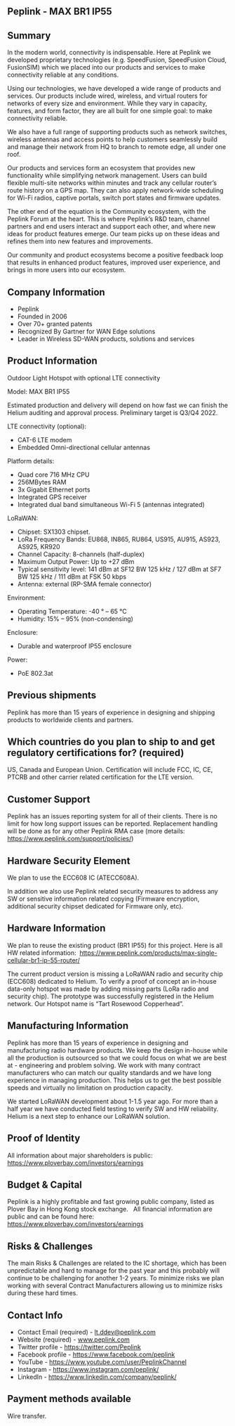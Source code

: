 ## Peplink - MAX BR1 IP55

## Summary

In the modern world, connectivity is indispensable. Here at Peplink we developed proprietary technologies (e.g. SpeedFusion, SpeedFusion Cloud, FusionSIM) which we placed into our products and services to make connectivity reliable at any conditions.

Using our technologies, we have developed a wide range of products and services. Our products include wired, wireless, and virtual routers for networks of every size and environment. While they vary in capacity, features, and form factor, they are all built for one simple goal: to make connectivity reliable.

We also have a full range of supporting products such as network switches, wireless antennas and access points to help customers seamlessly build and manage their network from HQ to branch to remote edge, all under one roof.

Our products and services form an ecosystem that provides new functionality while simplifying network management. Users can build flexible multi-site networks within minutes and track any cellular router’s route history on a GPS map. They can also apply network-wide scheduling for Wi-Fi radios, captive portals, switch port states and firmware updates.

The other end of the equation is the Community ecosystem, with the Peplink Forum at the heart. This is where Peplink’s R&D team, channel partners and end users interact and support each other, and where new ideas for product features emerge. Our team picks up on these ideas and refines them into new features and improvements.

Our community and product ecosystems become a positive feedback loop that results in enhanced product features, improved user experience, and brings in more users into our ecosystem.

## Company Information

* Peplink
* Founded in 2006
* Over 70+ granted patents
* Recognized By Gartner for WAN Edge solutions
* Leader in Wireless SD-WAN products, solutions and services

## Product Information

Outdoor Light Hotspot with optional LTE connectivity

Model: MAX BR1 IP55

Estimated production and delivery will depend on how fast we can finish the Helium auditing and approval process. Preliminary target is Q3/Q4 2022.

LTE connectivity (optional):
* CAT-6 LTE modem
* Embedded Omni-directional cellular antennas

Platform details:
* Quad core 716 MHz CPU
* 256MBytes RAM
* 3x Gigabit Ethernet ports
* Integrated GPS receiver
* Integrated dual band simultaneous Wi-Fi 5 (antennas integrated)

LoRaWAN:
* Chipset: SX1303 chipset.
* LoRa Frequency Bands: EU868, IN865, RU864, US915, AU915, AS923, AS925, KR920
* Channel Capacity: 8-channels (half-duplex)
* Maximum Output Power: Up to +27 dBm
* Typical sensitivity level: 141 dBm at SF12 BW 125 kHz / 127 dBm at SF7 BW 125 kHz / 111 dBm at FSK 50 kbps
* Antenna: external (RP-SMA female connector)

Environment:
* Operating Temperature: -40 ° – 65 °C
* Humidity: 15% – 95% (non-condensing)

Enclosure:
* Durable and waterproof IP55 enclosure

Power:
* PoE 802.3at

## Previous shipments
Peplink has more than 15 years of experience in designing and shipping products to worldwide clients and partners.

## Which countries do you plan to ship to and get regulatory certifications for? (required)
US, Canada and European Union. Certification will include FCC, IC, CE, PTCRB and other carrier related certification for the LTE version.

## Customer Support
Peplink has an issues reporting system for all of their clients. There is no limit for how long support issues can be reported. Replacement handling will be done as for any other Peplink RMA case (more details: https://www.peplink.com/support/policies/)

## Hardware Security Element
We plan to use the ECC608 IC (ATECC608A).

In addition we also use Peplink related security measures to address any SW or sensitive information related copying (Firmware encryption, additional security chipset dedicated for Firmware only, etc).

## Hardware Information

We plan to reuse the existing product (BR1 IP55) for this project.
Here is all HW related information:  https://www.peplink.com/products/max-single-cellular-br1-ip-55-router/

The current product version is missing a LoRaWAN radio and security chip (ECC608) dedicated to Helium. To verify a proof of concept an in-house data-only hotspot was made by adding missing parts (LoRa radio and security chip). The prototype was successfully registered in the Helium network. Our Hotspot name is “Tart Rosewood Copperhead”. 

## Manufacturing Information
Peplink has more than 15 years of experience in designing and manufacturing radio hardware products. We keep the design in-house while all the production is outsourced so that we could focus on what we are best at - engineering and problem solving. We work with many contract manufacturers who can match our quality standards and we have long experience in managing production. This helps us to get the best possible speeds and virtually no limitation on production capacity.

We started LoRaWAN development about 1-1.5 year ago. For more than a half year we have conducted field testing to verify SW and HW reliability. Helium is a next step to enhance our LoRaWAN solution. 

## Proof of Identity
All information about major shareholders is public: https://www.ploverbay.com/investors/earnings

## Budget & Capital
Peplink is a highly profitable and fast growing public company, listed as Plover Bay in Hong Kong stock exchange.
 
All financial information are public and can be found here: https://www.ploverbay.com/investors/earnings


## Risks & Challenges
The main Risks & Challenges are related to the IC shortage, which has been unpredictable and hard to manage for the past year and this probably will continue to be challenging for another 1-2 years. To minimize risks we plan working with several Contract Manufacturers allowing us to minimize risks during these hard times.

## Contact Info 
* Contact Email (required) - lt.ddev@peplink.com
* Website (required) - www.peplink.com
* Twitter profile - https://twitter.com/Peplink
* Facebook profile - https://www.facebook.com/peplink
* YouTube - https://www.youtube.com/user/PeplinkChannel
* Instagram - https://www.instagram.com/peplink/
* LinkedIn - https://www.linkedin.com/company/peplink/


## Payment methods available
Wire transfer.
